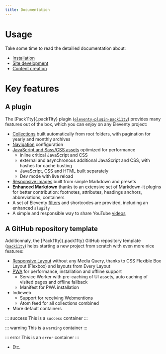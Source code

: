 ```yaml
---
title: Documentation
---
```


# Usage

Take some time to read the detailled documentation about:

- [Installation](installation/)
- [Site development](development/)
- [Content creation](content/)

# Key features

## A plugin

The [Pack11ty]{.pack11ty} plugin ([`eleventy-plugin-pack11ty`](https://github.com/nhoizey/eleventy-plugin-pack11ty)) provides many features out of the box, which you can enjoy on any Eleventy project:

- [Collections](/documentation/collections/) built automatically from root folders, with pagination for yearly and monthly archives
- [Navigation](/documentation/navigation/) configuration
- [JavaScript and Sass/CSS assets](/documentation/assets/) optimized for performance
  - inline critical JavaScript and CSS
  - external and asynchronous additional JavaScript and CSS, with hashes for cache busting
  - JavaScript, CSS and HTML built separately
  - Dev mode with live reload
- [Responsive images](/documentation/responsive-images/) built from simple Markdown and presets
- **Enhanced Markdown** thanks to an extensive set of Markdown-it plugins for better contribution: footnotes, attributes, headings anchors, abbreviations, containers
- A set of Eleventy [filters](/documentation/filters/) and shortcodes are provided, including an enhanced `slugify`
- A simple and responsible way to share YouTube [videos](/documentation/videos/)

## A GitHub repository template

Additionnaly, the [Pack11ty]{.pack11ty} GitHub repository template ([`pack11ty`](https://github.com/nhoizey/pack11ty)) helps starting a new project from scratch with even more nice features:

- [Responsive Layout](/documentation/layout/) without any Media Query, thanks to CSS Flexible Box Layout (Flexbox) and layouts from Every Layout
- [PWA](/documentation/pwa/) for performance, installation and offline support
  - Service Worker with pre-caching of UI assets, auto caching of visited pages and offline fallback
  - Manifest for PWA installation
- Indieweb
  - Support for receiving Webmentions
  - Atom feed for all collections combined
- More default containers

::: success
This is a `success` container
:::

::: warning
This is a `warning` container
:::

::: error
This is an `error` container
:::

- Etc.
